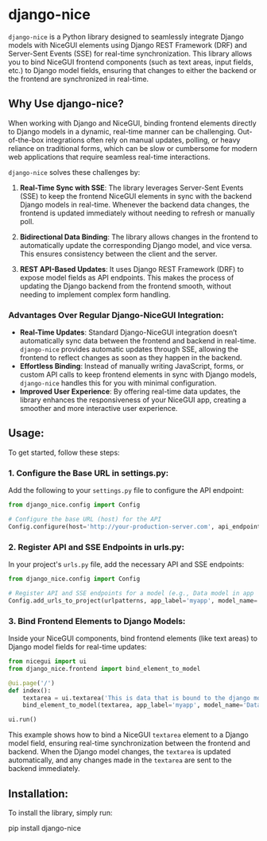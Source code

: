 # django-nice

`django-nice` is a Python library designed to seamlessly integrate Django models with NiceGUI elements using Django REST Framework (DRF) and Server-Sent Events (SSE) for real-time synchronization. This library allows you to bind NiceGUI frontend components (such as text areas, input fields, etc.) to Django model fields, ensuring that changes to either the backend or the frontend are synchronized in real-time.

## Why Use django-nice?

When working with Django and NiceGUI, binding frontend elements directly to Django models in a dynamic, real-time manner can be challenging. Out-of-the-box integrations often rely on manual updates, polling, or heavy reliance on traditional forms, which can be slow or cumbersome for modern web applications that require seamless real-time interactions.

`django-nice` solves these challenges by:

1. **Real-Time Sync with SSE**: The library leverages Server-Sent Events (SSE) to keep the frontend NiceGUI elements in sync with the backend Django models in real-time. Whenever the backend data changes, the frontend is updated immediately without needing to refresh or manually poll.

2. **Bidirectional Data Binding**: The library allows changes in the frontend to automatically update the corresponding Django model, and vice versa. This ensures consistency between the client and the server.

3. **REST API-Based Updates**: It uses Django REST Framework (DRF) to expose model fields as API endpoints. This makes the process of updating the Django backend from the frontend smooth, without needing to implement complex form handling.

### Advantages Over Regular Django-NiceGUI Integration:

- **Real-Time Updates**: Standard Django-NiceGUI integration doesn’t automatically sync data between the frontend and backend in real-time. `django-nice` provides automatic updates through SSE, allowing the frontend to reflect changes as soon as they happen in the backend.
- **Effortless Binding**: Instead of manually writing JavaScript, forms, or custom API calls to keep frontend elements in sync with Django models, `django-nice` handles this for you with minimal configuration.
- **Improved User Experience**: By offering real-time data updates, the library enhances the responsiveness of your NiceGUI app, creating a smoother and more interactive user experience.

## Usage:

To get started, follow these steps:

### 1. Configure the Base URL in settings.py:

Add the following to your `settings.py` file to configure the API endpoint:

```python
from django_nice.config import Config

# Configure the base URL (host) for the API
Config.configure(host='http://your-production-server.com', api_endpoint='/api')
```

### 2. Register API and SSE Endpoints in urls.py:

In your project's `urls.py` file, add the necessary API and SSE endpoints:

```python
from django_nice.config import Config

# Register API and SSE endpoints for a model (e.g., Data model in app 'myapp')
Config.add_urls_to_project(urlpatterns, app_label='myapp', model_name='Data')
```

### 3. Bind Frontend Elements to Django Models:

Inside your NiceGUI components, bind frontend elements (like text areas) to Django model fields for real-time updates:

```python
from nicegui import ui
from django_nice.frontend import bind_element_to_model

@ui.page('/')
def index():
    textarea = ui.textarea('This is data that is bound to the django model').classes('w-full')
    bind_element_to_model(textarea, app_label='myapp', model_name='Data', pk=1, field_name='data_to_display')

ui.run()
```

This example shows how to bind a NiceGUI `textarea` element to a Django model field, ensuring real-time synchronization between the frontend and backend. When the Django model changes, the `textarea` is updated automatically, and any changes made in the `textarea` are sent to the backend immediately.

## Installation:

To install the library, simply run:

pip install django-nice

